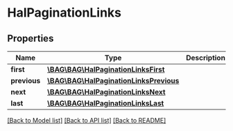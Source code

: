 # HalPaginationLinks

## Properties
Name | Type | Description | Notes
------------ | ------------- | ------------- | -------------
**first** | [**\BAG\BAG\HalPaginationLinksFirst**](HalPaginationLinksFirst.md) |  | [optional] 
**previous** | [**\BAG\BAG\HalPaginationLinksPrevious**](HalPaginationLinksPrevious.md) |  | [optional] 
**next** | [**\BAG\BAG\HalPaginationLinksNext**](HalPaginationLinksNext.md) |  | [optional] 
**last** | [**\BAG\BAG\HalPaginationLinksLast**](HalPaginationLinksLast.md) |  | [optional] 

[[Back to Model list]](../../README.md#documentation-for-models) [[Back to API list]](../../README.md#documentation-for-api-endpoints) [[Back to README]](../../README.md)

